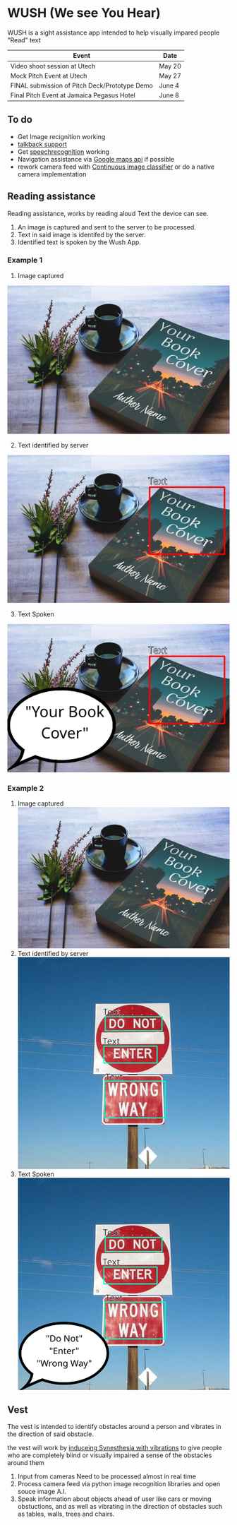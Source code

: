 # WUSH (We see You Hear)

WUSH is a sight assistance app intended to help visually impared people "Read" text

|Event|Date|
|---|---|
|Video shoot session at Utech|May 20|
|Mock Pitch Event at Utech|May 27|
|FINAL submission of Pitch Deck/Prototype Demo|June 4|
|Final Pitch Event at Jamaica Pegasus Hotel|June 8|

## To do

- Get Image recignition working
- [talkback support](https://github.com/capacitor-community/text-to-speech)
- Get [speechrecognition](https://github.com/pbakondy/cordova-plugin-speechrecognition) working
- Navigation assistance via [Google maps api](https://developers.google.com/maps/gmp-get-started) if possible
- rework camera feed with [Continuous image classifier](https://medium.com/@davifelipemsousa/continuous-image-classifier-in-cordova-d4442735ba79) or do a native camera implementation

## Reading assistance

Reading assistance, works by reading aloud Text the device can see.  

1. An image is captured and sent to the server to be processed.
2. Text in said image is identifed by the server.
3. Identified text is spoken by the Wush App.

### Example 1

1. Image captured

![Book cover](https://raw.githubusercontent.com/anthonym01/WSUH/main/docs/img/scenes/Book%20cover%20base.jpg)

2. Text identified by server

![Book cover text identified](https://raw.githubusercontent.com/anthonym01/WSUH/main/docs/img/scenes/Book%20cover%20Identified%20text.jpg)

3. Text Spoken

![Book cover text spoken](https://raw.githubusercontent.com/anthonym01/WSUH/main/docs/img/scenes/Book%20cover%20wush%20speaks.jpg)

### Example 2
1. Image captured
![Sign](https://raw.githubusercontent.com/anthonym01/WSUH/main/docs/img/scenes/Book%20cover%20base.jpg)
2. Text identified by server
![sign text identified](https://raw.githubusercontent.com/anthonym01/WSUH/main/docs/img/scenes/sign%20base%20Identified%20text.jpg)
3. Text Spoken
![sign text spoken](https://raw.githubusercontent.com/anthonym01/WSUH/main/docs/img/scenes/sign%20base%20wush%20speaks.jpg)


## Vest

The vest is intended to identify obstacles around a person and vibrates in the direction of said obstacle.

the vest will work by [induceing Synesthesia with vibrations](https://royalsocietypublishing.org/doi/10.1098/rstb.2019.0030) to give people who are completely blind or visually impaired a sense of the obstacles around them

1. Input from cameras Need to be processed almost in real time
2. Process camera feed via python image recognition libraries and open souce image A.I.
3. Speak information about objects ahead of user like cars or moving obstuctions, and as well as vibrating in the direction of obstacles such as tables, walls, trees and chairs.
